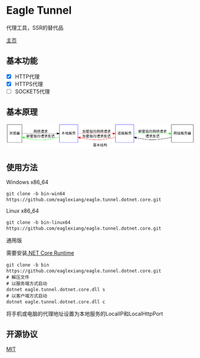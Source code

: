 # Eagle Tunnel

代理工具，SSR的替代品

[主页](https://www.eaglexiang.org/eagle-tunnel)

## 基本功能

- [x] HTTP代理
- [x] HTTPS代理
- [ ] SOCKET5代理

## 基本原理

![基本原理](./doc/arch.png)

## 使用方法

Windows x86_64

```shell
git clone -b bin-win64 https://github.com/eaglexiang/eagle.tunnel.dotnet.core.git
```

Linux x86_64

```shell
git clone -b bin-linux64 https://github.com/eaglexiang/eagle.tunnel.dotnet.core.git
```

通用版

需要安装[.NET Core Runtime](https://www.microsoft.com/net/download/)

```shell
git clone -b bin https://github.com/eaglexiang/eagle.tunnel.dotnet.core.git
# 解压文件
# 以服务端方式启动
dotnet eagle.tunnel.dotnet.core.dll s
# 以客户端方式启动
dotnet eagle.tunnel.dotnet.core.dll c
```

将手机或电脑的代理地址设置为本地服务的LocalIP和LocalHttpPort

## 开源协议

[MIT](./LICENSE)
